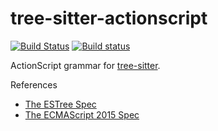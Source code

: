 tree-sitter-actionscript
===========================

[![Build Status](https://travis-ci.org/tree-sitter/tree-sitter-javascript.svg?branch=master)](https://travis-ci.org/tree-sitter/tree-sitter-javascript)
[![Build status](https://ci.appveyor.com/api/projects/status/42kwnan77rtf8144/branch/master?svg=true)](https://ci.appveyor.com/project/maxbrunsfeld/tree-sitter-javascript/branch/master)

ActionScript grammar for [tree-sitter][].

[tree-sitter]: https://github.com/tree-sitter/tree-sitter

References

* [The ESTree Spec](https://github.com/estree/estree)
* [The ECMAScript 2015 Spec](http://www.ecma-international.org/ecma-262/6.0/)